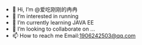 - 👋 Hi, I’m @爱吃刚刚的冉冉
- 👀 I’m interested in running
- 🌱 I’m currently learning JAVA EE
- 💞️ I’m looking to collaborate on ...
- 📫 How to reach me Email:1906242503@qq.com

<!---
fangsheng1998/fangsheng1998 is a ✨ special ✨ repository because its `README.md` (this file) appears on your GitHub profile.
You can click the Preview link to take a look at your changes.
--->
